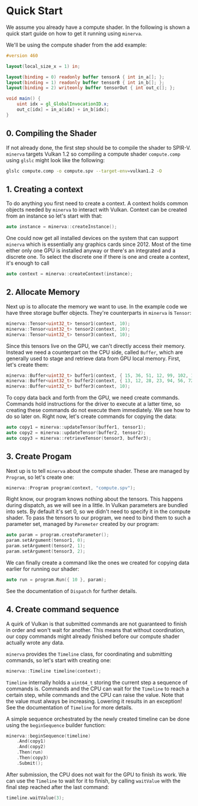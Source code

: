 # Quick Start

We assume you already have a compute shader. In the following is shown a quick
start guide on how to get it running using `minerva`.

We'll be using the compute shader from the add example:

```glsl
#version 460

layout(local_size_x = 1) in;

layout(binding = 0) readonly buffer tensorA { int in_a[]; };
layout(binding = 1) readonly buffer tensorB { int in_b[]; };
layout(binding = 2) writeonly buffer tensorOut { int out_c[]; };

void main() {
    uint idx = gl_GlobalInvocationID.x;
    out_c[idx] = in_a[idx] + in_b[idx];
}
```

## 0. Compiling the Shader

If not already done, the first step should be to compile the shader to SPIR-V.
`minerva` targets Vulkan 1.2 so compiling a compute shader `compute.comp` using
`glslc` might look like the following:

```bash
glslc compute.comp -o compute.spv --target-env=vulkan1.2 -O
```

## 1. Creating a context

To do anything you first need to create a context. A context holds common objects
needed by `minerva` to interact with Vulkan. Context can be created from an
instance so let's start with that:

```cpp
auto instance = minerva::createInstance();
```

One could now get all installed devices on the system that can support `minerva`
which is essentially any graphics cards since 2012. Most of the time either only
one GPU is installed anyway or there's an integrated and a discrete one. To
select the discrete one if there is one and create a context, it's enough to call

```cpp
auto context = minerva::createContext(instance);
```

## 2. Allocate Memory

Next up is to allocate the memory we want to use. In the example code we have
three storage buffer objects. They're counterparts in `minerva` is `Tensor`:

```cpp
minerva::Tensor<uint32_t> tensor1(context, 10);
minerva::Tensor<uint32_t> tensor2(context, 10);
minerva::Tensor<uint32_t> tensor3(context, 10);
```

Since this tensors live on the GPU, we can't directly access their memory.
Instead we need a counterpart on the CPU side, called `Buffer`, which are
generally used to stage and retrieve data from GPU local memory. First, let's
create them:

```cpp
minerva::Buffer<uint32_t> buffer1(context, { 15, 36, 51, 12, 99, 102, 12, 33, 54, 22 });
minerva::Buffer<uint32_t> buffer2(context, { 13, 12, 28, 23, 94, 56, 72, 28, 44, 13 });
minerva::Buffer<uint32_t> buffer3(context, 10);
```

To copy data back and forth from the GPU, we need create commands. Commands hold
instructions for the driver to execute at a latter time, so creating these
commands do not execute them immediately. We see how to do so later on. Right now,
let's create commands for copying the data:

```cpp
auto copy1 = minerva::updateTensor(buffer1, tensor1);
auto copy2 = minerva::updateTensor(buffer2, tensor2);
auto copy3 = minerva::retrieveTensor(tensor3, buffer3);
```

## 3. Create Progam

Next up is to tell `minerva` about the compute shader. These are managed by
`Program`, so let's create one:

```cpp
minerva::Program program(context, "compute.spv");
```

Right know, our program knows nothing about the tensors. This happens during
dispatch, as we will see in a little. In Vulkan parameters are bundled into sets.
By default it's set 0, so we didn't need to specify it in the compute shader.
To pass the tensors to our program, we need to bind them to such a parameter set,
managed by `Paremeter` created by our program:

```cpp
auto param = program.createParameter();
param.setArgument(tensor1, 0);
param.setArgument(tensor2, 1);
param.setArgument(tensor3, 2);
```

We can finally create a command like the ones we created for copying data earlier
for running our shader:

```cpp
auto run = program.Run({ 10 }, param);
```

See the documentation of `Dispatch` for further details.

## 4. Create command sequence

A quirk of Vulkan is that submitted commands are not guaranteed to finish in order
and won't wait for another. This means that without coordination, our copy
commands might already finished before our compute shader actually wrote any data.

`minerva` provides the `Timeline` class, for coordinating and submitting commands, 
so let's start with creating one:

```cpp
minerva::Timeline timeline(context);
```

`Timeline` internally holds a `uint64_t` storing the current step a sequence of
commands is. Commands and the CPU can wait for the `Timeline` to reach a certain
step, while commands and the CPU can raise the value. Note that the value must
always be increasing. Lowering it results in an exception! See the documentation
of `Timeline` for more details.

A simple sequence orchestrated by the newly created timeline can be done using
the `beginSequence` builder function:

```cpp
minerva::beginSequence(timeline)
    .And(copy1)
    .And(copy2)
    .Then(run)
    .Then(copy3)
    .Submit();
```

After submission, the CPU does not wait for the GPU to finish its work. We can
use the `Timeline` to wait for it to finish, by calling `waitValue` with the
final step reached after the last command:

```cpp
timeline.waitValue(3);
```
